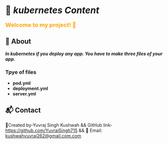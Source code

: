 # 🌟 *kubernetes Content*
**<p style="color:orange; font-size:18px;">Welcome to my project! 🚀</p>**
## 📖 About
***In kubernetes if you deploy any app. You have to make three files of your app.***  
### Tpye of files
- **pod.yml**
- **deployment.yml**
- **server.yml**

## 📬 Contact
📝Created by-Yuvraj Singh Kushwah &&
GitHub link-https://github.com/YuvrajSingh715 &&
📧 Email: kushwahyuvraj262@gmail.com.com

